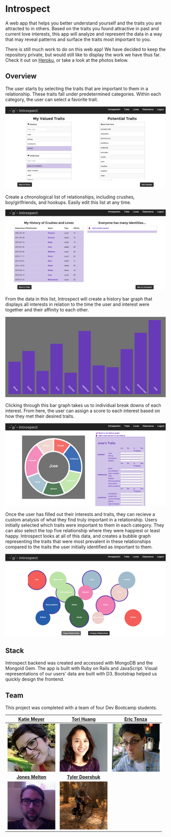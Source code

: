 # Introspect

A web app that helps you better understand yourself and the traits you are attracted to in others. Based on the traits you found attractive in past and current love interests, this app will analyze and represent the data in a way that may reveal patterns and surface the traits most important to you.

There is still much work to do on this web app! We have decided to keep the repository private, but would still like to display the work we have thus far. Check it out on [Heroku](https://gentle-reef-66432.herokuapp.com), or take a look at the photos below.

## Overview

The user starts by selecting the traits that are important to them in a relationship. These traits fall under predetermined categories. Within each category, the user can select a favorite trait.

![Traits](imgs/traits.png)

Create a chronological list of relationships, including crushes, boy/girlfriends, and hookups. Easily edit this list at any time.

![Interests](imgs/interests.png)

From the data in this list, Introspect will create a history bar graph that displays all interests in relation to the time the user and interest were together and their affinity to each other.

![History Graph](imgs/history_graph.png)

Clicking through this bar graph takes us to individual break downs of each interest. From here, the user can assign a score to each interest based on how they met their desired traits.

![Donut Graph](imgs/donut_graph.png)

Once the user has filled out their interests and traits, they can recieve a custom analysis of what they find truly important in a relationship. Users initially selected which traits were important to them in each category. They can also select the top five relationship where they were happiest or least happy. Introspect looks at all of this data, and creates a bubble graph representing the traits that were most prevalent in these relationships compared to the traits the user initially identified as important to them.

![Dissonance](imgs/dissonance.png)

## Stack

Introspect backend was created and accessed with MongoDB and the Mongoid Gem. The app is built with Ruby on Rails and JavaScript. Visual representations of our users' data are built with D3. Bootstrap helped us quickly design the frontend.

## Team

This project was completed with a team of four Dev Bootcamp students.

<a href='github.com/kmeyer313'>Katie Meyer</a> | <a href='github.com/torihuang'>Tori Huang</a> | <a href='github.com/tenzaej'>Eric Tenza</a>
:---: | :---: | :---:
<img src="imgs/katie_meyer.jpeg" alt="Katy Meyer" height="150"> | <img src="imgs/tori_huang.jpeg" alt="Tori Huang" height="150"> | <img src="imgs/eric_tenza.jpeg" alt="Eric Tenza" height="150">
 **<a href='github.com/shavah'>Jones Melton</a>**| **<a href='github.com/ty-doerschuk'>Tyler Doershuk</a>**
<img src="imgs/jones_melton.jpeg" alt="Jones Melton" height="150"> | <img src="imgs/tyler_d.png" alt="Tyler Doershuk" height="150">